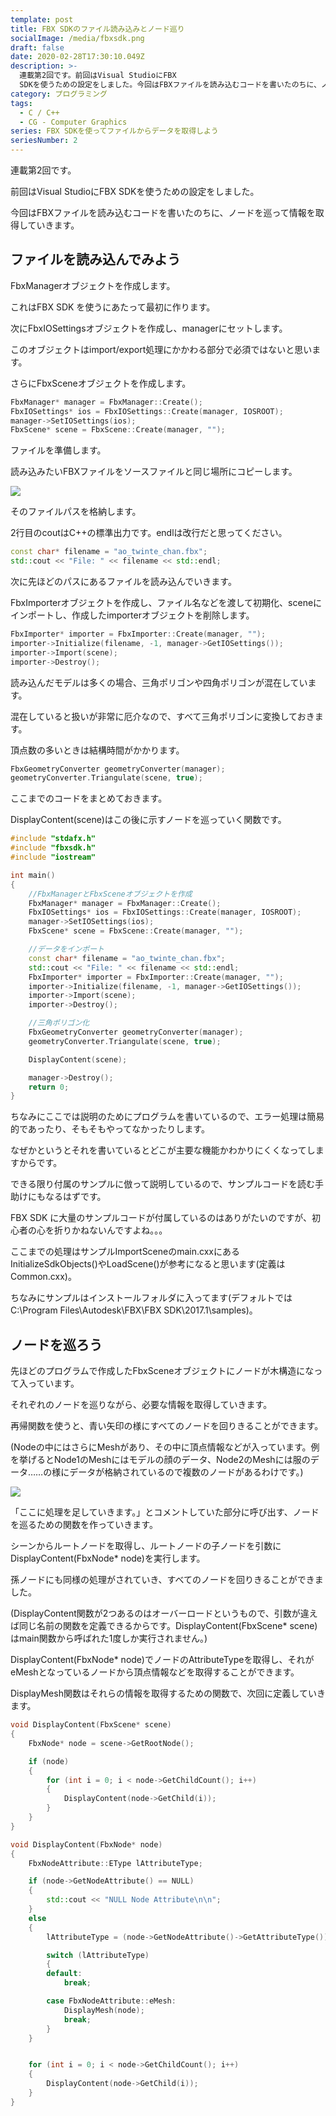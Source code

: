 ```yaml
---
template: post
title: FBX SDKのファイル読み込みとノード巡り
socialImage: /media/fbxsdk.png
draft: false
date: 2020-02-28T17:30:10.049Z
description: >-
  連載第2回です。前回はVisual StudioにFBX
  SDKを使うための設定をしました。今回はFBXファイルを読み込むコードを書いたのちに、ノードを巡って情報を取得していきます。
category: プログラミング
tags:
  - C / C++
  - CG - Computer Graphics
series: FBX SDKを使ってファイルからデータを取得しよう
seriesNumber: 2
---
```

連載第2回です。

前回はVisual StudioにFBX SDKを使うための設定をしました。

今回はFBXファイルを読み込むコードを書いたのちに、ノードを巡って情報を取得していきます。

## ファイルを読み込んでみよう

FbxManagerオブジェクトを作成します。

これはFBX SDK を使うにあたって最初に作ります。

次にFbxIOSettingsオブジェクトを作成し、managerにセットします。

このオブジェクトはimport/export処理にかかわる部分で必須ではないと思います。

さらにFbxSceneオブジェクトを作成します。

```cpp
FbxManager* manager = FbxManager::Create();
FbxIOSettings* ios = FbxIOSettings::Create(manager, IOSROOT);
manager->SetIOSettings(ios);
FbxScene* scene = FbxScene::Create(manager, "");
```

ファイルを準備します。

読み込みたいFBXファイルをソースファイルと同じ場所にコピーします。

![](/media/SnapCrab_NoName_2017-12-28_1-30-46_No-00.png)

そのファイルパスを格納します。

2行目のcoutはC++の標準出力です。endlは改行だと思ってください。

```cpp
const char* filename = "ao_twinte_chan.fbx";
std::cout << "File: " << filename << std::endl;
```

次に先ほどのパスにあるファイルを読み込んでいきます。

FbxImporterオブジェクトを作成し、ファイル名などを渡して初期化、sceneにインポートし、作成したimporterオブジェクトを削除します。

```cpp
FbxImporter* importer = FbxImporter::Create(manager, "");
importer->Initialize(filename, -1, manager->GetIOSettings());
importer->Import(scene);
importer->Destroy();
```

読み込んだモデルは多くの場合、三角ポリゴンや四角ポリゴンが混在しています。

混在していると扱いが非常に厄介なので、すべて三角ポリゴンに変換しておきます。

頂点数の多いときは結構時間がかかります。

```cpp
FbxGeometryConverter geometryConverter(manager);
geometryConverter.Triangulate(scene, true);
```

ここまでのコードをまとめておきます。

DisplayContent(scene)はこの後に示すノードを巡っていく関数です。

```cpp
#include "stdafx.h"
#include "fbxsdk.h"
#include "iostream"

int main()
{
    //FbxManagerとFbxSceneオブジェクトを作成
    FbxManager* manager = FbxManager::Create();
    FbxIOSettings* ios = FbxIOSettings::Create(manager, IOSROOT);
    manager->SetIOSettings(ios);
    FbxScene* scene = FbxScene::Create(manager, "");

    //データをインポート
    const char* filename = "ao_twinte_chan.fbx";
    std::cout << "File: " << filename << std::endl;
    FbxImporter* importer = FbxImporter::Create(manager, "");
    importer->Initialize(filename, -1, manager->GetIOSettings());
    importer->Import(scene);
    importer->Destroy();

    //三角ポリゴン化
    FbxGeometryConverter geometryConverter(manager);
    geometryConverter.Triangulate(scene, true);

    DisplayContent(scene);

    manager->Destroy();
    return 0;
}
```

ちなみにここでは説明のためにプログラムを書いているので、エラー処理は簡易的であったり、そもそもやってなかったりします。

なぜかというとそれを書いているとどこが主要な機能かわかりにくくなってしますからです。

できる限り付属のサンプルに倣って説明しているので、サンプルコードを読む手助けにもなるはずです。

FBX SDK に大量のサンプルコードが付属しているのはありがたいのですが、初心者の心を折りかねないんですよね。。。

ここまでの処理はサンプルImportSceneのmain.cxxにあるInitializeSdkObjects()やLoadScene()が参考になると思います(定義はCommon.cxx)。

ちなみにサンプルはインストールフォルダに入ってます(デフォルトではC:\Program Files\Autodesk\FBX\FBX SDK\2017.1\samples)。

## ノードを巡ろう

先ほどのプログラムで作成したFbxSceneオブジェクトにノードが木構造になって入っています。

それぞれのノードを巡りながら、必要な情報を取得していきます。

再帰関数を使うと、青い矢印の様にすべてのノードを回りきることができます。

(Nodeの中にはさらにMeshがあり、その中に頂点情報などが入っています。例を挙げるとNode1のMeshにはモデルの顔のデータ、Node2のMeshには服のデータ……の様にデータが格納されているので複数のノードがあるわけです。)

![](/media/fbxnode.png)

「ここに処理を足していきます。」とコメントしていた部分に呼び出す、ノードを巡るための関数を作っていきます。

シーンからルートノードを取得し、ルートノードの子ノードを引数にDisplayContent(FbxNode* node)を実行します。

孫ノードにも同様の処理がされていき、すべてのノードを回りきることができました。

(DisplayContent関数が2つあるのはオーバーロードというもので、引数が違えば同じ名前の関数を定義できるからです。DisplayContent(FbxScene* scene)はmain関数から呼ばれた1度しか実行されません。)

DisplayContent(FbxNode* node)でノードのAttributeTypeを取得し、それがeMeshとなっているノードから頂点情報などを取得することができます。

DisplayMesh関数はそれらの情報を取得するための関数で、次回に定義していきます。

```cpp
void DisplayContent(FbxScene* scene)
{
    FbxNode* node = scene->GetRootNode();

    if (node)
    {
        for (int i = 0; i < node->GetChildCount(); i++)
        {
            DisplayContent(node->GetChild(i));
        }
    }
}

void DisplayContent(FbxNode* node)
{
    FbxNodeAttribute::EType lAttributeType;

    if (node->GetNodeAttribute() == NULL)
    {
        std::cout << "NULL Node Attribute\n\n";
    }
    else
    {
        lAttributeType = (node->GetNodeAttribute()->GetAttributeType());

        switch (lAttributeType)
        {
        default:
            break;

        case FbxNodeAttribute::eMesh:
            DisplayMesh(node);
            break;
        }
    }


    for (int i = 0; i < node->GetChildCount(); i++)
    {
        DisplayContent(node->GetChild(i));
    }
}
```
